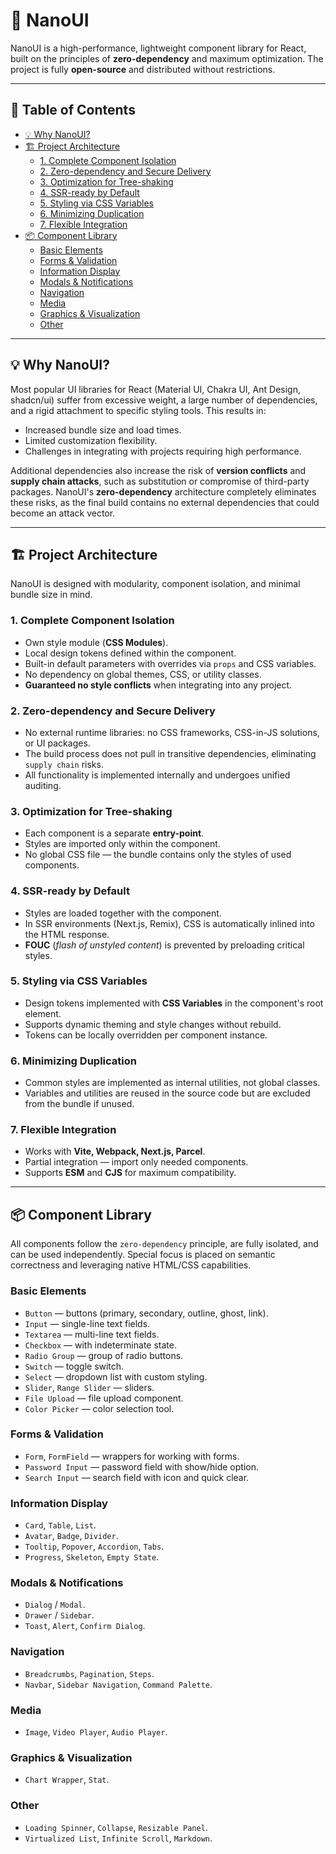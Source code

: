 # 🚀 NanoUI

NanoUI is a high-performance, lightweight component library for React, built on the principles of **zero-dependency** and maximum optimization. The project is fully **open-source** and distributed without restrictions.

---

## 📑 Table of Contents

- [💡 Why NanoUI?](#-why-nanoui)
- [🏗️ Project Architecture](#️-project-architecture)
  - [1. Complete Component Isolation](#1-complete-component-isolation)
  - [2. Zero-dependency and Secure Delivery](#2-zero-dependency-and-secure-delivery)
  - [3. Optimization for Tree-shaking](#3-optimization-for-tree-shaking)
  - [4. SSR-ready by Default](#4-ssr-ready-by-default)
  - [5. Styling via CSS Variables](#5-styling-via-css-variables)
  - [6. Minimizing Duplication](#6-minimizing-duplication)
  - [7. Flexible Integration](#7-flexible-integration)
- [📦 Component Library](#-component-library)
  - [Basic Elements](#basic-elements)
  - [Forms & Validation](#forms--validation)
  - [Information Display](#information-display)
  - [Modals & Notifications](#modals--notifications)
  - [Navigation](#navigation)
  - [Media](#media)
  - [Graphics & Visualization](#graphics--visualization)
  - [Other](#other)

---

## 💡 Why NanoUI?

Most popular UI libraries for React (Material UI, Chakra UI, Ant Design, shadcn/ui) suffer from excessive weight, a large number of dependencies, and a rigid attachment to specific styling tools. This results in:

- Increased bundle size and load times.
- Limited customization flexibility.
- Challenges in integrating with projects requiring high performance.

Additional dependencies also increase the risk of **version conflicts** and **supply chain attacks**, such as substitution or compromise of third-party packages. NanoUI's **zero-dependency** architecture completely eliminates these risks, as the final build contains no external dependencies that could become an attack vector.

---

## 🏗️ Project Architecture

NanoUI is designed with modularity, component isolation, and minimal bundle size in mind.

### 1. Complete Component Isolation

- Own style module (**CSS Modules**).
- Local design tokens defined within the component.
- Built-in default parameters with overrides via `props` and CSS variables.
- No dependency on global themes, CSS, or utility classes.
- **Guaranteed no style conflicts** when integrating into any project.

### 2. Zero-dependency and Secure Delivery

- No external runtime libraries: no CSS frameworks, CSS-in-JS solutions, or UI packages.
- The build process does not pull in transitive dependencies, eliminating `supply chain` risks.
- All functionality is implemented internally and undergoes unified auditing.

### 3. Optimization for Tree-shaking

- Each component is a separate **entry-point**.
- Styles are imported only within the component.
- No global CSS file — the bundle contains only the styles of used components.

### 4. SSR-ready by Default

- Styles are loaded together with the component.
- In SSR environments (Next.js, Remix), CSS is automatically inlined into the HTML response.
- **FOUC** (*flash of unstyled content*) is prevented by preloading critical styles.

### 5. Styling via CSS Variables

- Design tokens implemented with **CSS Variables** in the component's root element.
- Supports dynamic theming and style changes without rebuild.
- Tokens can be locally overridden per component instance.

### 6. Minimizing Duplication

- Common styles are implemented as internal utilities, not global classes.
- Variables and utilities are reused in the source code but are excluded from the bundle if unused.

### 7. Flexible Integration

- Works with **Vite, Webpack, Next.js, Parcel**.
- Partial integration — import only needed components.
- Supports **ESM** and **CJS** for maximum compatibility.

---

## 📦 Component Library

All components follow the `zero-dependency` principle, are fully isolated, and can be used independently. Special focus is placed on semantic correctness and leveraging native HTML/CSS capabilities.

### Basic Elements
- `Button` — buttons (primary, secondary, outline, ghost, link).
- `Input` — single-line text fields.
- `Textarea` — multi-line text fields.
- `Checkbox` — with indeterminate state.
- `Radio Group` — group of radio buttons.
- `Switch` — toggle switch.
- `Select` — dropdown list with custom styling.
- `Slider`, `Range Slider` — sliders.
- `File Upload` — file upload component.
- `Color Picker` — color selection tool.

### Forms & Validation
- `Form`, `FormField` — wrappers for working with forms.
- `Password Input` — password field with show/hide option.
- `Search Input` — search field with icon and quick clear.

### Information Display
- `Card`, `Table`, `List`.
- `Avatar`, `Badge`, `Divider`.
- `Tooltip`, `Popover`, `Accordion`, `Tabs`.
- `Progress`, `Skeleton`, `Empty State`.

### Modals & Notifications
- `Dialog` / `Modal`.
- `Drawer` / `Sidebar`.
- `Toast`, `Alert`, `Confirm Dialog`.

### Navigation
- `Breadcrumbs`, `Pagination`, `Steps`.
- `Navbar`, `Sidebar Navigation`, `Command Palette`.

### Media
- `Image`, `Video Player`, `Audio Player`.

### Graphics & Visualization
- `Chart Wrapper`, `Stat`.

### Other
- `Loading Spinner`, `Collapse`, `Resizable Panel`.
- `Virtualized List`, `Infinite Scroll`, `Markdown`.
